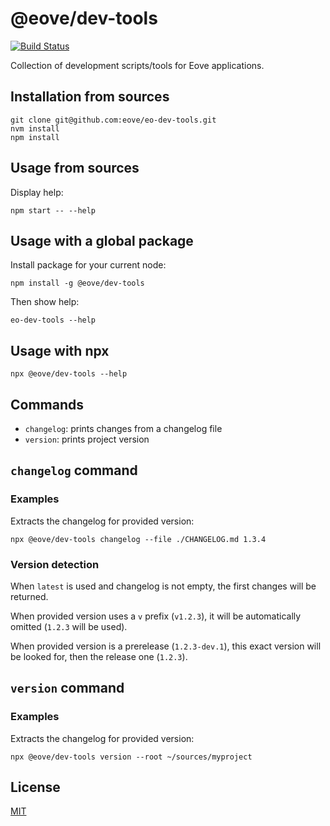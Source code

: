 # @eove/dev-tools

[![Build Status](https://github.com/eove/eo-dev-tools/workflows/CI/badge.svg)](https://github.com/eove/eo-dev-tools/actions?query=workflow%3ACI)

Collection of development scripts/tools for Eove applications.

## Installation from sources

```
git clone git@github.com:eove/eo-dev-tools.git
nvm install
npm install
```

## Usage from sources

Display help:

```
npm start -- --help
```

## Usage with a global package

Install package for your current node:

```
npm install -g @eove/dev-tools
```

Then show help:

```
eo-dev-tools --help
```

## Usage with npx

```
npx @eove/dev-tools --help
```

## Commands

- `changelog`: prints changes from a changelog file
- `version`: prints project version

## `changelog` command

### Examples

Extracts the changelog for provided version:

```
npx @eove/dev-tools changelog --file ./CHANGELOG.md 1.3.4
```

### Version detection

When `latest` is used and changelog is not empty, the first changes will be returned.

When provided version uses a `v` prefix (`v1.2.3`), it will be automatically omitted (`1.2.3` will be used).

When provided version is a prerelease (`1.2.3-dev.1`), this exact version will be looked for, then the release one (`1.2.3`).

## `version` command

### Examples

Extracts the changelog for provided version:

```
npx @eove/dev-tools version --root ~/sources/myproject
```

## License

[MIT](LICENSE)
